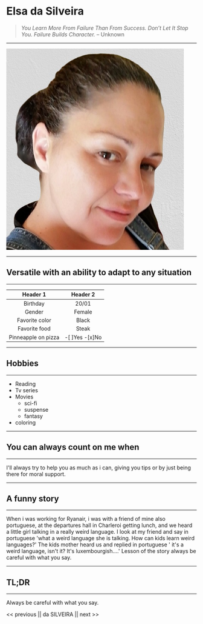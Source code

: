 # Elsa da Silveira

> *You Learn More From Failure Than From Success. Don’t Let It Stop You. Failure Builds Character.* – Unknown 

---
![Me](me.jpg)

---
## Versatile with an ability to adapt to any situation
---

 |Header 1  |  Header 2 |
 |:---------: | :------------: |
  | Birthday| 20/01|
 |Gender | Female|
 |Favorite color | Black|
 |Favorite food | Steak|
 |Pinneapple on pizza | -[ ]Yes -[x]No |

---
## Hobbies 
--- 

 + Reading
 + Tv series
 + Movies
   - sci-fi
   - suspense
   - fantasy
 + coloring

---
## You can always count on me when
--- 
 
 I'll always try to help you as much as i can, giving you tips or by just being there for moral support.

---
## A funny story 
---

 When i was working for Ryanair, i was with a friend of mine also portuguese, at the departures hall in Charleroi getting lunch, and we heard a little girl talking in a really weird language. I look at my friend and say in portuguese 'what a weird language she is talking. How can kids learn weird languages?' 
 The kids mother heard us and replied in portuguese ' it's a weird language, isn't it? It's luxembourgish....'
 Lesson of the story always be careful with what you say.

---
## TL;DR 
---

 Always be careful with what you say.




<< previous || da SILVEIRA || next >>

